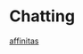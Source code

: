 # Chatting

[affinitas](https://github.com/flavio-dev/chatting/blob/deployHeroku/affinitas/affinitas.md)
